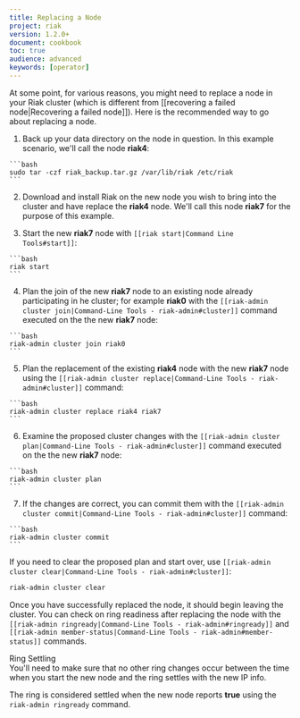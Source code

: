 ```yaml
---
title: Replacing a Node
project: riak
version: 1.2.0+
document: cookbook
toc: true
audience: advanced
keywords: [operator]
---
```


At some point, for various reasons, you might need to replace a node in your Riak cluster (which is different from [[recovering a failed node|Recovering a failed node]]). Here is the recommended way to go about replacing a node.

  1. Back up your data directory on the node in question. In this example scenario,
    we'll call the node **riak4**:
    
    ```bash
    sudo tar -czf riak_backup.tar.gz /var/lib/riak /etc/riak
    ```

  2. Download and install Riak on the new node you wish to bring into the cluster and
    have replace the **riak4** node. We'll call this node **riak7** for the purpose of this example.

  3. Start the new **riak7** node with `[[riak start|Command Line Tools#start]]`:

    ```bash
    riak start
    ```

  4. Plan the join of the new **riak7** node to an existing node already participating in
    he cluster; for example **riak0** with the
    `[[riak-admin cluster join|Command-Line Tools - riak-admin#cluster]]` command executed
    on the the new **riak7** node:

    ```bash
    riak-admin cluster join riak0
    ```

  5. Plan the replacement of the existing **riak4** node with the new **riak7** node using
    the `[[riak-admin cluster replace|Command-Line Tools - riak-admin#cluster]]` command:

    ```bash
    riak-admin cluster replace riak4 riak7
    ```

  6. Examine the proposed cluster changes with the
    `[[riak-admin cluster plan|Command-Line Tools - riak-admin#cluster]]` command executed
    on the the new **riak7** node:

    ```bash
    riak-admin cluster plan
    ```

  7. If the changes are correct, you can commit them with the
    `[[riak-admin cluster commit|Command-Line Tools - riak-admin#cluster]]` command:

    ```bash
    riak-admin cluster commit
    ```

If you need to clear the proposed plan and start over, use `[[riak-admin cluster clear|Command-Line Tools - riak-admin#cluster]]`:

```bash
riak-admin cluster clear
```

Once you have successfully replaced the node, it should begin leaving the cluster. You can check on ring readiness after replacing the node with the `[[riak-admin ringready|Command-Line Tools - riak-admin#ringready]]` and `[[riak-admin member-status|Command-Line Tools - riak-admin#member-status]]` commands.

<div class="info">
<div class="title">Ring Settling</div>
You'll need to make sure that no other ring changes occur between the time when you start the new node and the ring settles with the new IP info.

The ring is considered settled when the new node reports <strong>true</strong> using the <code>riak-admin ringready</code> command.
</div>
